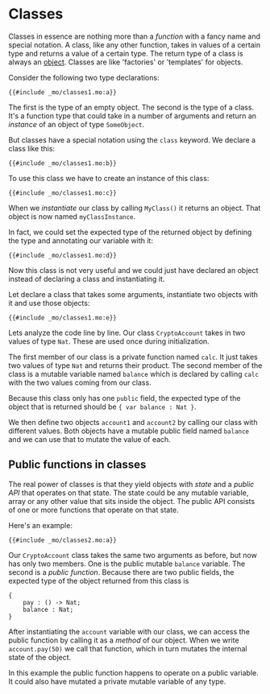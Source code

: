 # Classes
Classes in essence are nothing more than a *function* with a fancy name and special notation. A class, like any other function, takes in values of a certain type and returns a value of a certain type. The return type of a class is always an [object](objects.html). Classes are like 'factories' or 'templates' for objects. 

Consider the following two type declarations:

```motoko
{{#include _mo/classes1.mo:a}}
```

The first is the type of an empty object. The second is the type of a class. It's a function type that could take in a number of arguments and return an *instance* of an object of type `SomeObject`.

But classes have a special notation using the `class` keyword. We declare a class like this:

```motoko
{{#include _mo/classes1.mo:b}}
```

To use this class we have to create an instance of this class:

```motoko
{{#include _mo/classes1.mo:c}}
```

When we *instantiate* our class by calling `MyClass()` it returns an object. That object is now named `myClassInstance`.

In fact, we could set the expected type of the returned object by defining the type and annotating our variable with it:

```motoko
{{#include _mo/classes1.mo:d}}
```

Now this class is not very useful and we could just have declared an object instead of declaring a class and instantiating it. 

Let declare a class that takes some arguments, instantiate two objects with it and use those objects:

```motoko
{{#include _mo/classes1.mo:e}}
```

Lets analyze the code line by line. Our class `CryptoAccount` takes in two values of type `Nat`. These are used once during initialization. 

The first member of our class is a private function named `calc`. It just takes two values of type `Nat` and returns their product. The second member of the class is a mutable variable named `balance` which is declared by calling `calc` with the two values coming from our class. 

Because this class only has one `public` field, the expected type of the object that is returned should be `{ var balance : Nat }`.

We then define two objects `account1` and `account2` by calling our class with different values. Both objects have a mutable public field named `balance` and we can use that to mutate the value of each. 

## Public functions in classes
The real power of classes is that they yield objects with *state* and a *public API* that operates on that state. The state could be any mutable variable, array or any other value that sits inside the object. The public API consists of one or more functions that operate on that state. 

Here's an example:

```motoko
{{#include _mo/classes2.mo:a}}
```

Our `CryptoAccount` class takes the same two arguments as before, but now has only two members. One is the public mutable `balance` variable. The second is a *public function*. Because there are two public fields, the expected type of the object returned from this class is 

    { 
        pay : () -> Nat; 
        balance : Nat; 
    }

After instantiating the `account` variable with our class, we can access the public function by calling it as a *method* of our object. When we write `account.pay(50)` we call that function, which in turn mutates the internal state of the object.

In this example the public function happens to operate on a public variable. It could also have mutated a private mutable variable of any type. 
